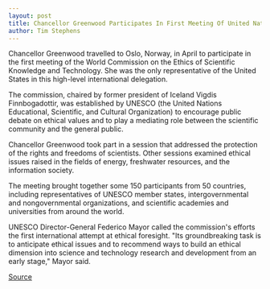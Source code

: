 ```yaml
---
layout: post
title: Chancellor Greenwood Participates In First Meeting Of United Nations Commission On Ethics And Science
author: Tim Stephens
---
```


Chancellor Greenwood travelled to Oslo, Norway, in April to participate in the first meeting of the World Commission on the Ethics of Scientific Knowledge and Technology. She was the only representative of the United States in this high-level international delegation.

The commission, chaired by former president of Iceland Vigdis Finnbogadottir, was established by UNESCO (the United Nations Educational, Scientific, and Cultural Organization) to encourage public debate on ethical values and to play a mediating role between the scientific community and the general public.

Chancellor Greenwood took part in a session that addressed the protection of the rights and freedoms of scientists. Other sessions examined ethical issues raised in the fields of energy, freshwater resources, and the information society.

The meeting brought together some 150 participants from 50 countries, including representatives of UNESCO member states, intergovernmental and nongovernmental organizations, and scientific academies and universities from around the world.

UNESCO Director-General Federico Mayor called the commission's efforts the first international attempt at ethical foresight. "Its groundbreaking task is to anticipate ethical issues and to recommend ways to build an ethical dimension into science and technology research and development from an early stage," Mayor said.

[Source](http://www1.ucsc.edu/oncampus/currents/98-99/05-17/unesco.htm "Permalink to Chancellor Greenwood participates in UNESCO commission meeting; 05-17-99")
